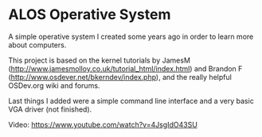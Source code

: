 ALOS Operative System
=====================

A simple operative system I created some years ago in order to learn more about computers.

This project is based on the kernel tutorials by JamesM (http://www.jamesmolloy.co.uk/tutorial_html/index.html) and Brandon F (http://www.osdever.net/bkerndev/index.php), and the really helpful OSDev.org wiki and forums.

Last things I added were a simple command line interface and a very basic VGA driver (not finished).

Video: https://www.youtube.com/watch?v=4JsgIdO43SU